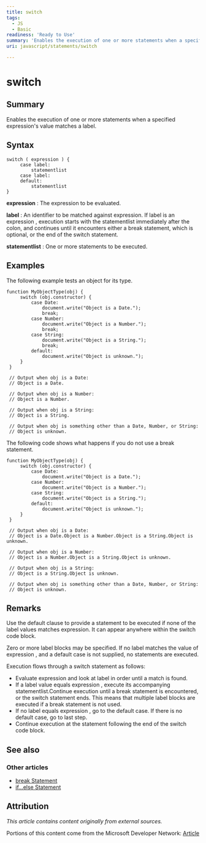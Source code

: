```yaml
---
title: switch
tags:
  - JS
  - Basic
readiness: 'Ready to Use'
summary: 'Enables the execution of one or more statements when a specified expression''s value matches a label.'
uri: javascript/statements/switch

---
```

# switch

## Summary

Enables the execution of one or more statements when a specified expression's value matches a label.

## Syntax

    switch ( expression ) {
         case label:
             statementlist
         case label:
         default:
             statementlist
    }

**expression**
:   The expression to be evaluated.

**label**
:   An identifier to be matched against expression. If label is an expression , execution starts with the statementlist immediately after the colon, and continues until it encounters either a break statement, which is optional, or the end of the switch statement.

**statementlist**
:   One or more statements to be executed.

## Examples

The following example tests an object for its type.

``` {.js}
function MyObjectType(obj) {
     switch (obj.constructor) {
         case Date:
             document.write("Object is a Date.");
             break;
         case Number:
             document.write("Object is a Number.");
             break;
         case String:
             document.write("Object is a String.");
             break;
         default:
             document.write("Object is unknown.");
     }
 }

 // Output when obj is a Date:
 // Object is a Date.

 // Output when obj is a Number:
 // Object is a Number.

 // Output when obj is a String:
 // Object is a String.

 // Output when obj is something other than a Date, Number, or String:
 // Object is unknown.
```

The following code shows what happens if you do not use a break statement.

``` {.js}
function MyObjectType(obj) {
     switch (obj.constructor) {
         case Date:
             document.write("Object is a Date.");
         case Number:
             document.write("Object is a Number.");
         case String:
             document.write("Object is a String.");
         default:
             document.write("Object is unknown.");
     }
 }

 // Output when obj is a Date:
 // Object is a Date.Object is a Number.Object is a String.Object is unknown.

 // Output when obj is a Number:
 // Object is a Number.Object is a String.Object is unknown.

 // Output when obj is a String:
 // Object is a String.Object is unknown.

 // Output when obj is something other than a Date, Number, or String:
 // Object is unknown.
```

## Remarks

Use the default clause to provide a statement to be executed if none of the label values matches expression. It can appear anywhere within the switch code block.

Zero or more label blocks may be specified. If no label matches the value of expression , and a default case is not supplied, no statements are executed.

Execution flows through a switch statement as follows:

-   Evaluate expression and look at label in order until a match is found.
-   If a label value equals expression , execute its accompanying statementlist.Continue execution until a break statement is encountered, or the switch statement ends. This means that multiple label blocks are executed if a break statement is not used.
-   If no label equals expression , go to the default case. If there is no default case, go to last step.
-   Continue execution at the statement following the end of the switch code block.

## See also

### Other articles

-   [break Statement](/javascript/statements/break)
-   [if...else Statement](/javascript/statements/if_else)

## Attribution

*This article contains content originally from external sources.*

Portions of this content come from the Microsoft Developer Network: [Article](http://msdn.microsoft.com/en-us/library/ie/hzc6t81t(v=vs.94).aspx)

